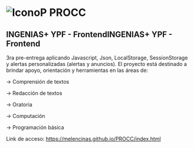 # ![IconoP](https://user-images.githubusercontent.com/112040379/197872275-dadd0efc-9c0c-4761-9f21-1b106adfb0a0.png) PROCC
## INGENIAS+ YPF - FrontendINGENIAS+ YPF - Frontend




3ra pre-entrega aplicando Javascript, Json, LocalStorage, SessionStorage y alertas personalizadas (alertas y anuncios).
El proyecto está destinado a brindar apoyo, orientación y herramientas en las áreas de:

→ Comprensión de textos

→ Redacción de textos

→ Oratoria

→ Computación

→ Programación básica

Link de acceso: https://melencinas.github.io/PROCC/index.html
